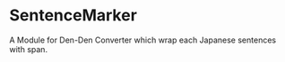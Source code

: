 SentenceMarker
==============

A Module for Den-Den Converter which wrap each Japanese sentences with span.
